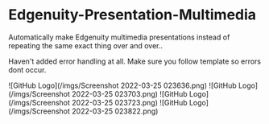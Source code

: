 # Edgenuity-Presentation-Multimedia
 Automatically make Edgenuity multimedia presentations instead of repeating the same exact thing over and over..
 
 Haven't added error handling at all. Make sure you follow template so errors dont occur. 
 
 ![GitHub Logo](/imgs/Screenshot 2022-03-25 023636.png)
 ![GitHub Logo](/imgs/Screenshot 2022-03-25 023703.png)
 ![GitHub Logo](/imgs/Screenshot 2022-03-25 023723.png)
 ![GitHub Logo](/imgs/Screenshot 2022-03-25 023822.png)
